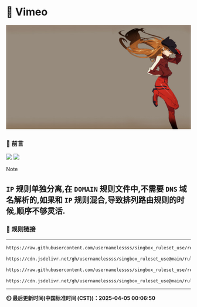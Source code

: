 
# 🧸 Vimeo
![](https://raw.githubusercontent.com/usernamelessss/picture-bed/main/images/202504042256831.jpg)
### 📣 前言
![](https://shields.io/badge/-移除重复规则-ff69b4) ![](https://shields.io/badge/-IP&nbsp;规则单独存放不与&nbsp;DOMAIN&nbsp;等混合-green)
> [!NOTE]
**`IP` 规则单独分离,在 `DOMAIN` 规则文件中,不需要 `DNS` 域名解析的,如果和 `IP` 规则混合,导致排列路由规则的时候,顺序不够灵活.**
---

###  🔗 规则链接
---

```url
https://raw.githubusercontent.com/usernamelessss/singbox_ruleset_use/refs/heads/main/rule/Vimeo/Vimeo_No_IP.json
```

```url
https://cdn.jsdelivr.net/gh/usernamelessss/singbox_ruleset_use@main/rule/Vimeo/Vimeo_No_IP.json
```

```url
https://raw.githubusercontent.com/usernamelessss/singbox_ruleset_use/refs/heads/main/rule/Vimeo/Vimeo_No_IP.srs
```

```url
https://cdn.jsdelivr.net/gh/usernamelessss/singbox_ruleset_use@main/rule/Vimeo/Vimeo_No_IP.srs
```

---
**⏲️ 最后更新时间(中国标准时间 (CST))：2025-04-05 00:06:50**